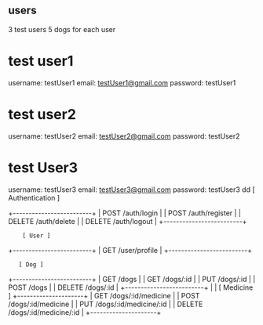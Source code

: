 ## users

3 test users
5 dogs for each user

# test user1

username: testUser1
email: testUser1@gmail.com
password: testUser1

# test user2

username: testUser2
email: testUser2@gmail.com
password: testUser2

# test User3

username: testUser3
email: testUser3@gmail.com
password: testUser3
dd
[ Authentication ]

+-------------------------+
| POST /auth/login |
| POST /auth/register |
| DELETE /auth/delete |
| DELETE /auth/logout |
+-------------------------+

        [ User ]

+-------------------------+
| GET /user/profile |
+-------------------------+

       [ Dog ]

+-------------------------+
| GET /dogs |
| GET /dogs/:id |
| PUT /dogs/:id |
| POST /dogs |
| DELETE /dogs/:id |
+-------------------------+
|
| [ Medicine ]
+---------------------+
| GET /dogs/:id/medicine |
| POST /dogs/:id/medicine |
| PUT /dogs/:id/medicine/:id |
| DELETE /dogs/:id/medicine/:id |
+---------------------+
